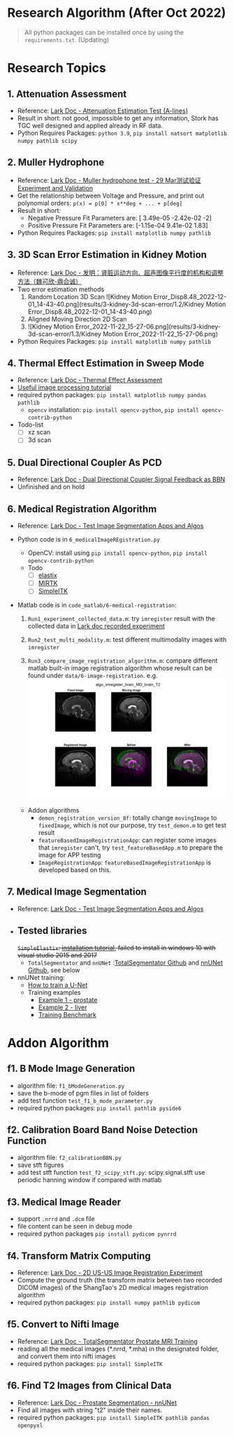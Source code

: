 Research Algorithm (After Oct 2022)
===
> All python packages can be installed once by using the `requirements.txt`. (Updating)

# Research Topics

## 1. Attenuation Assessment

- Reference: [Lark Doc - Attenuation Estimation Test (A-lines)](https://ultrastmedtech.feishu.cn/wiki/wikcnsr1o98PfNPAhSZfHAuUhub)
- Result in short: not good, impossible to get any information, Stork has TGC well designed and applied already in RF data.
- Python Requires Packages: `python 3.9`, `pip install natsort matplotlib numpy pathlib scipy`

## 2. Muller Hydrophone

- Reference: [Lark Doc - Muller hydrophone test - 29 Mar测试验证 Experiment and Validation](https://ultrastmedtech.feishu.cn/wiki/wikcnsCxxGvq26Eae6v5d61zUsc)
- Get the relationship between Voltage and Pressure, and print out polynomial orders: `p(x) = p[0] * x**deg + ... + p[deg]`
- Result in short:
    - Negative Pressure Fit Parameters are: [ 3.49e-05 -2.42e-02 -2]
    - Positive Pressure Fit Parameters are: [-1.15e-04  9.41e-02  1.83]
- Python Requires Packages: `pip install matplotlib numpy pathlib`

## 3. 3D Scan Error Estimation in Kidney Motion

- Reference: [Lark Doc - 发明：肾脏运动方向、超声图像平行度的机构和调整方法（魏可欣-鼎合诚）](https://ultrastmedtech.feishu.cn/wiki/wikcnFkhKIQjcAizJezdMf3Woqe)
- Two error estimation methods
    1. Random Location 3D Scan
       ![Kidney Motion Error_Disp8.48_2022-12-01_14-43-40.png](results/3-kidney-3d-scan-error/1.2/Kidney Motion Error_Disp8.48_2022-12-01_14-43-40.png)
    2. Aligned Moving Direction 2D Scan
    3. ![Kidney Motion Error_2022-11-22_15-27-06.png](results/3-kidney-3d-scan-error/1.3/Kidney Motion Error_2022-11-22_15-27-06.png)
- Python Requires Packages: `pip install matplotlib numpy pathlib`

## 4. Thermal Effect Estimation in Sweep Mode

- Reference: [Lark Doc - Thermal Effect Assessment](https://ultrastmedtech.feishu.cn/wiki/wikcnFMptyltJkKYTW1GhhLkvEb)
- [Useful image processing tutorial](https://docs.opencv.org/3.4/dd/d49/tutorial_py_contour_features.html)
- required python packages: `pip install matplotlib numpy pandas pathlib`
    - `opencv` installation: `pip install opencv-python`, `pip install opencv-contrib-python`
- Todo-list
    - [ ] xz scan
    - [ ] 3d scan

## 5. Dual Directional Coupler As PCD

- Reference: [Lark Doc - Dual Directional Coupler Signal Feedback as BBN](https://ultrastmedtech.feishu.cn/wiki/wikcnOiiR3pH9HWGvUiffjVgwLc)
- Unfinished and on hold

## 6. Medical Registration Algorithm

- Reference: [Lark Doc - Test Image Segmentation Apps and Algos](https://ultrastmedtech.feishu.cn/wiki/wikcnyGfU2OR8JE3IoRvT6dSOpc)

- Python code is in `6_medicalImageREgistration.py`

    - OpenCV:  install using `pip install opencv-python`, `pip install opencv-contrib-python`
    - Todo
        - [ ] [elastix](https://elastix.lumc.nl/)
        - [ ] [MIRTK](https://mirtk.github.io/index.html)
        - [ ] [SimpleITK](https://simpleitk.org/)

- Matlab code is in `code_matlab/6-medical-registration`:

    1. `Run1_experiment_collected_data.m`: try `imregister` result with the collected data in [Lark doc recorded experiment](https://ultrastmedtech.feishu.cn/wiki/wikcnshQqwJm17JlOu5s0ec6Hld)

    2. `Run2_test_multi_modality.m`: test different multimodality images with `imregister`

    3. `Run3_compare_image_registration_algorithm.m`: compare different matlab built-in image registration algorithm whose result can be found under `data/6-image-registration`. e.g.
       ![algo_imregister_brain_MD_brain_T2.png](results/6-image-registration/multi_modal/algo_imregister_brain_MD_brain_T2.png)

    - Addon algorithms
        - `demon_registration_version_8f`: totally change `movingImage` to `fixedImage`, which is not our purpose, try `test_demon.m` to get test result
        - `featureBasedImageRegistrationApp`: can register some images that `imregister` can't, try `test_featureBasedApp.m` to prepare the image for APP testing
        - `ImageRegistrationApp`: `featureBasedImageRegistrationApp` is developed based on this.

## 7. Medical Image Segmentation

- Reference: [Lark Doc - Test Image Segmentation Apps and Algos](https://ultrastmedtech.feishu.cn/wiki/wikcn7izmVPGDmIbFtFzd5JHtke)
- Tested libraries
  -
  ~~`SimpleElastix`: [installation tutorial](https://simpleelastix.readthedocs.io/GettingStarted.html#compiling-on-windows),
  failed to install in windows 10 with visual studio 2015 and 2017~~
    - `TotalSegmentator` and `nnUNet` :[TotalSegmentator Github](https://github.com/wasserth/TotalSegmentator) and [nnUNet Github](https://github.com/MIC-DKFZ/nnUNet), see below
- nnUNet training:
    - [How to train a U-Net](https://github.com/MIC-DKFZ/nnUNet)
    - Training examples
        - [Example 1 - prostate](https://github.com/MIC-DKFZ/nnUNet/blob/master/documentation/inference_example_Prostate.md)
        - [Example 2 - liver](https://github.com/MIC-DKFZ/nnUNet/blob/master/documentation/training_example_Hippocampus.md)
        - [Training Benchmark](https://github.com/MIC-DKFZ/nnUNet/blob/master/documentation/expected_epoch_times.md)

# Addon Algorithm

## f1. B Mode Image Generation

- algorithm file: `f1_bModeGeneration.py`
- save the b-mode of pgm files in list of folders
- add test function `test_f1_b_mode_parameter.py`
- required python packages: `pip install pathlib pyside6`

## f2. Calibration Board Band Noise Detection Function

- algorithm file: `f2_calibrationBBN.py`
- save stft figures
- add test stft function `test_f2_scipy_stft.py`: scipy.signal.stft use periodic hanning window if compared with matlab

## f3. Medical Image Reader

- support  `.nrrd` and `.dcm` file
- file content can be seen in debug mode
- required python packages `pip install pydicom pynrrd`

## f4. Transform Matrix Computing

- Reference: [Lark Doc - 2D US-US Image Registration Experiment](https://ultrastmedtech.feishu.cn/wiki/wikcnfzQmLFeaI2ay1IB1dB5nyf)
- Compute the ground truth (the transform matrix between two recorded DICOM images) of the ShangTao's 2D medical images registration algorithm
- required python packages: `pip install numpy pathlib pydicom`

## f5. Convert to Nifti Image

- Reference: [Lark Doc - TotalSegmentator Prostate MRI Training](https://ultrastmedtech.feishu.cn/wiki/wikcn7izmVPGDmIbFtFzd5JHtke#JUE8d42ucoWywSxkjUXcdel0nZd)
- reading all the medical images (*.nrrd, *.mha) in the designated folder, and convert them into nifti images
- required python packages: `pip install SimpleITK`

## f6. Find T2 Images from Clinical Data

- Reference: [Lark Doc - Prostate Segmentation - nnUNet](https://ultrastmedtech.feishu.cn/wiki/wikcnGFSjQCGfz45Iq2ls7dNaAd?from=from_lark_index_search)
- Find all images with string "t2" inside their names.
- required python packages: `pip install SimpleITK pathlib pandas openpyxl`